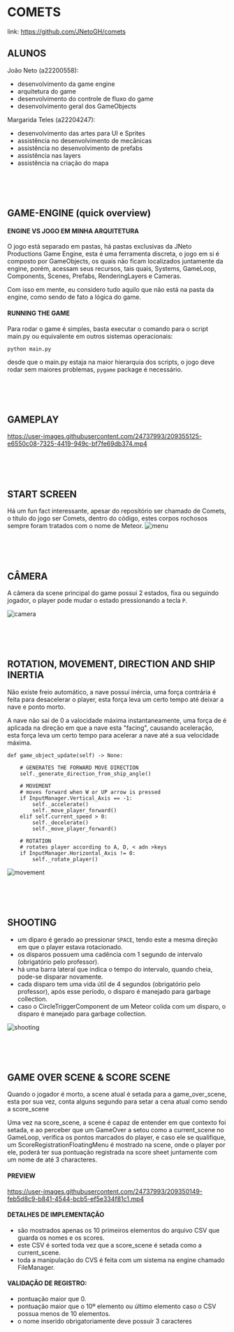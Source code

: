 # COMETS

link: https://github.com/JNetoGH/comets

## ALUNOS
João Neto (a22200558):
- desenvolvimento da game  engine
- arquitetura do game
- desenvolvimento do controle de fluxo do game
- desenvolvimento geral dos GameObjects

Margarida Teles (a22204247):
- desenvolvimento das artes para UI e Sprites
- assistência no desenvolvimento de mecânicas
- assistência no desenvolvimento de prefabs
- assistência nas layers
- assistência na criação do mapa

<br>

<br>

<br>

## GAME-ENGINE (quick overview)

#### ENGINE VS JOGO EM MINHA ARQUITETURA
O jogo está separado em pastas, há pastas exclusivas da JNeto Productions Game Engine, esta é uma ferramenta discreta, o jogo em si é composto por GameObjects, os quais não ficam localizados juntamente da engine, porém, acessam seus recursos, tais quais, Systems, GameLoop, Components, Scenes, Prefabs, RenderingLayers e Cameras.

Com isso em mente, eu considero tudo aquilo que não está na pasta da engine, como sendo de fato a lógica do game.

#### RUNNING THE GAME
Para rodar o game é simples, basta executar o comando para o script main.py ou equivalente em outros sistemas operacionais:
```
python main.py
```
desde que o main.py estaja na maior hierarquia dos scripts, o jogo deve rodar sem maiores problemas, `pygame` package é necessário.

<br>

<br>

<br>

## GAMEPLAY
https://user-images.githubusercontent.com/24737993/209355125-e6550c08-7325-4419-949c-bf7fe69db374.mp4

<br>

<br>

<br>

## START SCREEN
Há um fun fact interessante, apesar do repositório ser chamado de Comets, o título do jogo ser Comets, dentro do código, estes corpos rochosos sempre foram tratados com o nome de Meteor.
![menu](https://user-images.githubusercontent.com/24737993/209238918-09eef8db-9879-4f26-9f18-8bad728e03f1.gif)

<br>

<br>

<br>

## CÂMERA
A câmera da scene principal do game possui 2 estados, fixa ou seguindo jogador, o player pode mudar o estado pressionando a tecla `P`.

![camera](https://user-images.githubusercontent.com/24737993/209357547-23e83e27-829d-4834-8f2f-7f433586a8fe.gif)

<br>

<br>

<br>

## ROTATION, MOVEMENT, DIRECTION AND SHIP INERTIA
Não existe freio automático, a nave possuí inércia, uma força contrária é feita para desacelerar o player, esta força leva um certo tempo até deixar a nave e ponto morto.

A nave não sai de 0 a valocidade máxima instantaneamente, uma força de é aplicada na direção em que a nave esta "facing", causando aceleração, esta força leva um certo tempo para acelerar a nave até a sua velocidade máxima.

````
def game_object_update(self) -> None:

    # GENERATES THE FORWARD MOVE DIRECTION
    self._generate_direction_from_ship_angle()

    # MOVEMENT
    # moves forward when W or UP arrow is pressed
    if InputManager.Vertical_Axis == -1:
        self._accelerate()
        self._move_player_forward()
    elif self.current_speed > 0:
        self._decelerate()
        self._move_player_forward()

    # ROTATION
    # rotates player according to A, D, < adn >keys
    if InputManager.Horizontal_Axis != 0:
        self._rotate_player()
````
![movement](https://user-images.githubusercontent.com/24737993/209372490-d6d0fff4-32ab-48f9-84e7-95176e360a47.gif)

<br>

<br>

<br>

## SHOOTING
- um diparo é gerado ao pressionar `SPACE`, tendo este a mesma direção em que o player estava rotacionado.
- os disparos possuem uma cadência com 1 segundo de intervalo (obrigatório pelo professor).
- há uma barra lateral que indica o tempo do intervalo, quando cheia, pode-se disparar novamente.
- cada disparo tem uma vida útil de 4 segundos (obrigatório pelo professor), após esse período, o disparo é manejado para garbage collection.
- caso o CircleTriggerComponent de um Meteor colida com um disparo, o disparo é manejado para garbage collection.

![shooting](https://user-images.githubusercontent.com/24737993/209375643-bf780ed4-157b-4544-8758-982bcd41a552.gif)

<br>

<br>

<br>

## GAME OVER SCENE & SCORE SCENE
Quando o jogador é morto, a scene atual é setada para a game_over_scene, esta por sua vez, conta alguns segundo para setar a cena atual como sendo a score_scene

Uma vez na score_scene, a scene é capaz de entender em que contexto foi setada, e ao perceber que um GameOver a setou como a current_scene no GameLoop, verifica os pontos marcados do player, e caso ele se qualifique, um ScoreRegistrationFloatingMenu é mostrado na scene, onde o player por ele, poderá ter sua pontuação registrada na score sheet juntamente com um nome de até 3 characteres.

#### PREVIEW
https://user-images.githubusercontent.com/24737993/209350149-feb5d8c9-b841-4544-bcb5-ef5e334f81c1.mp4

#### DETALHES DE IMPLEMENTAÇÃO
* são mostrados apenas os 10 primeiros elementos do arquivo CSV que guarda os nomes e os scores.
* este CSV é sorted toda vez que a score_scene é setada como a current_scene.
* toda a manipulação do CVS é feita com um sistema na engine chamado FileManager.

#### VALIDAÇÃO DE REGISTRO:
* pontuação maior que 0.
* pontuação maior que o 10º elemento ou último elemento caso o CSV possua menos de 10 elementos.
* o nome inserido obrigatoriamente deve possuir 3 caracteres


